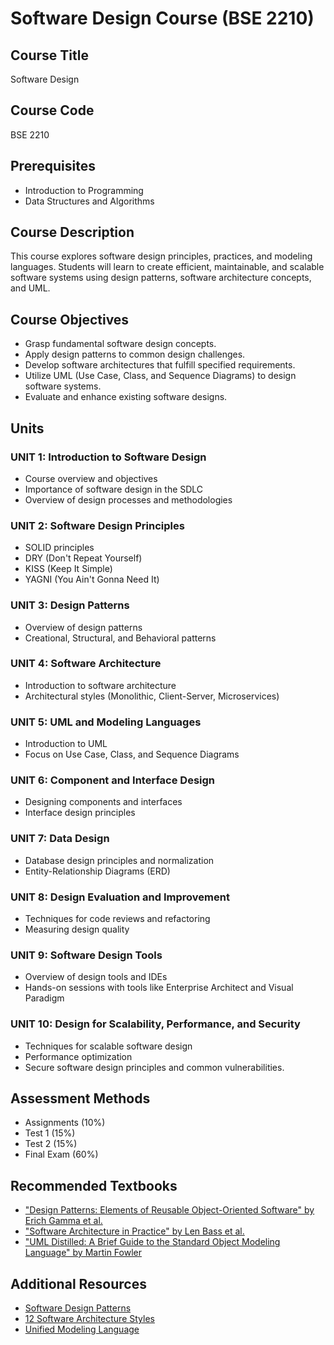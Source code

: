 # Software Design Course (BSE 2210)

## Course Title
Software Design

## Course Code
BSE 2210

## Prerequisites
- Introduction to Programming
- Data Structures and Algorithms

## Course Description
This course explores software design principles, practices, and modeling languages. Students will learn to create efficient, maintainable, and scalable software systems using design patterns, software architecture concepts, and UML.

## Course Objectives
- Grasp fundamental software design concepts.
- Apply design patterns to common design challenges.
- Develop software architectures that fulfill specified requirements.
- Utilize UML (Use Case, Class, and Sequence Diagrams) to design software systems.
- Evaluate and enhance existing software designs.

## Units

### UNIT 1: Introduction to Software Design
- Course overview and objectives
- Importance of software design in the SDLC
- Overview of design processes and methodologies

### UNIT 2: Software Design Principles
- SOLID principles
- DRY (Don't Repeat Yourself)
- KISS (Keep It Simple)
- YAGNI (You Ain't Gonna Need It)

### UNIT 3: Design Patterns
- Overview of design patterns
- Creational, Structural, and Behavioral patterns

### UNIT 4: Software Architecture
- Introduction to software architecture
- Architectural styles (Monolithic, Client-Server, Microservices)

### UNIT 5: UML and Modeling Languages
- Introduction to UML
- Focus on Use Case, Class, and Sequence Diagrams

### UNIT 6: Component and Interface Design
- Designing components and interfaces
- Interface design principles

### UNIT 7: Data Design
- Database design principles and normalization
- Entity-Relationship Diagrams (ERD)

### UNIT 8: Design Evaluation and Improvement
- Techniques for code reviews and refactoring
- Measuring design quality

### UNIT 9: Software Design Tools
- Overview of design tools and IDEs
- Hands-on sessions with tools like Enterprise Architect and Visual Paradigm

### UNIT 10: Design for Scalability, Performance, and Security
- Techniques for scalable software design
- Performance optimization
- Secure software design principles and common vulnerabilities.

## Assessment Methods
- Assignments (10%)
- Test 1 (15%)
- Test 2 (15%)
- Final Exam (60%)

## Recommended Textbooks
- ["Design Patterns: Elements of Reusable Object-Oriented Software" by Erich Gamma et al.](resources/design-patterns.pdf)
- ["Software Architecture in Practice" by Len Bass et al.](resources/software-architecture-in-practice.pdf)
- ["UML Distilled: A Brief Guide to the Standard Object Modeling Language" by Martin Fowler](resources/uml-distilled.pdf)

## Additional Resources
- [Software Design Patterns](https://refactoring.guru/design-patterns)
- [12 Software Architecture Styles](https://medium.com/@xsronhou/12-software-architecture-styles-software-engineer-should-know-ee92e3b1f9ac)
- [Unified Modeling Language](https://www.geeksforgeeks.org/unified-modeling-language-uml-introduction/)